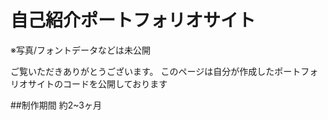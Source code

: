 # 自己紹介ポートフォリオサイト
※写真/フォントデータなどは未公開

ご覧いただきありがとうございます。
このページは自分が作成したポートフォリオサイトのコードを公開しております

##制作期間
約2~3ヶ月


